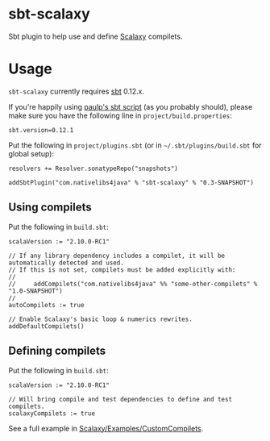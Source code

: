 # sbt-scalaxy

Sbt plugin to help use and define [Scalaxy](http://github.com/ochafik/Scalaxy) compilets.

# Usage

`sbt-scalaxy` currently requires [sbt](http://www.scala-sbt.org/) 0.12.x. 

If you're happily using [paulp's sbt script](https://github.com/paulp/sbt-extras) (as you probably should), please make sure you have the following line in `project/build.properties`:

    sbt.version=0.12.1

Put the following in `project/plugins.sbt` (or in `~/.sbt/plugins/build.sbt` for global setup):

    resolvers += Resolver.sonatypeRepo("snapshots")
    
    addSbtPlugin("com.nativelibs4java" % "sbt-scalaxy" % "0.3-SNAPSHOT")

## Using compilets

Put the following in `build.sbt`:

	scalaVersion := "2.10.0-RC1"

	// If any library dependency includes a compilet, it will be automatically detected and used.
	// If this is not set, compilets must be added explicitly with:
	//
	//     addCompilets("com.nativelibs4java" %% "some-other-compilets" % "1.0-SNAPSHOT")
	//
	autoCompilets := true
	
	// Enable Scalaxy's basic loop & numerics rewrites.
	addDefaultCompilets()
	
## Defining compilets

Put the following in `build.sbt`:

	scalaVersion := "2.10.0-RC1"

	// Will bring compile and test dependencies to define and test compilets.
	scalaxyCompilets := true
	
See a full example in [Scalaxy/Examples/CustomCompilets](https://github.com/ochafik/Scalaxy/tree/master/Examples/CustomCompilets).

